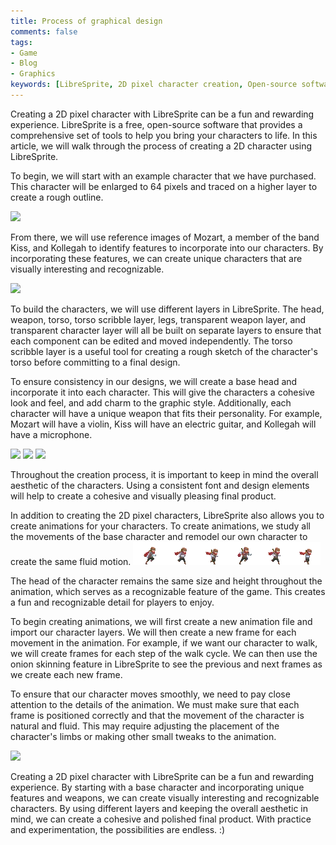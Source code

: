 ```yaml
---
title: Process of graphical design
comments: false
tags:
- Game
- Blog
- Graphics
keywords: [LibreSprite, 2D pixel character creation, Open-source software, Character design, Animation creation, Layered design, Reference images, Cohesive design, Unique features, Fluid motion, Onion skinning]
---
```

Creating a 2D pixel character with LibreSprite can be a fun and rewarding experience. LibreSprite is a free, open-source software that provides a comprehensive set of tools to help you bring your characters to life. In this article, we will walk through the process of creating a 2D character using LibreSprite.

To begin, we will start with an example character that we have purchased. This character will be enlarged to 64 pixels and traced on a higher layer to create a rough outline. 

![](Pasted%20image%2020230412211220.webp)

From there, we will use reference images of Mozart, a member of the band Kiss, and Kollegah to identify features to incorporate into our characters. By incorporating these features, we can create unique characters that are visually interesting and recognizable.

![](Pasted%20image%2020230407111909.webp)

To build the characters, we will use different layers in LibreSprite. The head, weapon, torso, torso scribble layer, legs, transparent weapon layer, and transparent character layer will all be built on separate layers to ensure that each component can be edited and moved independently. The torso scribble layer is a useful tool for creating a rough sketch of the character's torso before committing to a final design.

To ensure consistency in our designs, we will create a base head and incorporate it into each character. This will give the characters a cohesive look and feel, and add charm to the graphic style. Additionally, each character will have a unique weapon that fits their personality. For example, Mozart will have a violin, Kiss will have an electric guitar, and Kollegah will have a microphone.

![](mozart.webp)
![](kiss.webp)
![](kollegah%201.webp)

Throughout the creation process, it is important to keep in mind the overall aesthetic of the characters. Using a consistent font and design elements will help to create a cohesive and visually pleasing final product.

In addition to creating the 2D pixel characters, LibreSprite also allows you to create animations for your characters. To create animations, we study all the movements of the base character and remodel our own character to create the same fluid motion.
![](notes/images/Pasted%20image%2020230407110102.webp)

The head of the character remains the same size and height throughout the animation, which serves as a recognizable feature of the game. This creates a fun and recognizable detail for players to enjoy.

To begin creating animations, we will first create a new animation file and import our character layers. We will then create a new frame for each movement in the animation. For example, if we want our character to walk, we will create frames for each step of the walk cycle. We can then use the onion skinning feature in LibreSprite to see the previous and next frames as we create each new frame.

To ensure that our character moves smoothly, we need to pay close attention to the details of the animation. We must make sure that each frame is positioned correctly and that the movement of the character is natural and fluid. This may require adjusting the placement of the character's limbs or making other small tweaks to the animation.

![](mozart_run.webp)

Creating a 2D pixel character with LibreSprite can be a fun and rewarding experience. By starting with a base character and incorporating unique features and weapons, we can create visually interesting and recognizable characters. By using different layers and keeping the overall aesthetic in mind, we can create a cohesive and polished final product. With practice and experimentation, the possibilities are endless. :)
